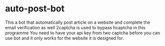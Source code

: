# auto-post-bot

This a bot that automatically post article on a website and complete the email verification as well
2captcha is used to bypass hcaptcha in this programme
You need to have your api key from two captcha before you can use bot and it only works for the website it is designed for.
